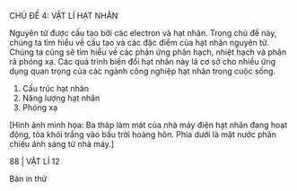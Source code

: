 CHỦ ĐỀ 4: VẬT LÍ HẠT NHÂN

Nguyên tử được cấu tạo bởi các electron và hạt nhân. Trong chủ đề này, chúng ta tìm hiểu về cấu tạo và các đặc điểm của hạt nhân nguyên tử. Chúng ta cũng sẽ tìm hiểu về các phản ứng phân hạch, nhiệt hạch và phân rã phóng xạ. Các quá trình biến đổi hạt nhân này là cơ sở cho nhiều ứng dụng quan trọng của các ngành công nghiệp hạt nhân trong cuộc sống.

1. Cấu trúc hạt nhân
2. Năng lượng hạt nhân
3. Phóng xạ

[Hình ảnh minh họa: Ba tháp làm mát của nhà máy điện hạt nhân đang hoạt động, tỏa khói trắng vào bầu trời hoàng hôn. Phía dưới là mặt nước phản chiếu ánh sáng từ nhà máy.]

88 | VẬT LÍ 12

Bản in thử